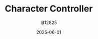 ---
title: "Character Controller"
layout: single
date: 2025-06-01
categories: [笔记]
tags: [Unity, Unity Component, Physics System]
author: "ljf12825"
permalink: /posts/2025-06-07-Character-Controller/
---